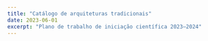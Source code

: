 ```yaml
---
title: "Catálogo de arquiteturas tradicionais"
date: 2023-06-01
excerpt: "Plano de trabalho de iniciação científica 2023–2024"
---
```

